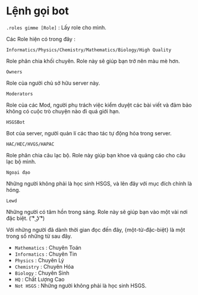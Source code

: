 # Lệnh gọi bot

`.roles gimme [Role]` : Lấy role cho mình.

Các Role hiện có trong đây :

`Informatics/Physics/Chemistry/Mathematics/Biology/High Quality`

Role phân chia khối chuyên. Role này sẽ giúp bạn trở nên màu mè hơn.

`Owners`

Role của người chủ sở hữu server này.

`Moderators`

Role của các Mod, người phụ trách việc kiểm duyệt các bài viết và đảm bảo không có cuộc trò chuyện nào đi quá giới hạn.

`HSGSBot`

Bot của server, người quản lí các thao tác tự động hóa trong server.

`HAC/HEC/HVGS/HAPAC`

Role phân chia câu lạc bộ. Role này giúp bạn khoe và quảng cáo cho câu lạc bộ mình.

`Ngoại đạo`

Những người không phải là học sinh HSGS, và lên đây với mục đích chính là hóng.

`Lewd`

Những người có tâm hồn trong sáng. Role này sẽ giúp bạn vào một vài nơi đặc biệt. ( ͡° ͜ʖ ͡°)

Với những người đã dành thời gian đọc đến đây, {một-từ-đặc-biệt} là một trong số những từ sau đây.
+ `Mathematics` : Chuyên Toán
+ `Informatics` : Chuyên Tin
+ `Physics` : Chuyên Lý
+ `Chemistry` : Chuyên Hóa
+ `Biology` : Chuyên Sinh
+ `HQ` : Chất Lượng Cao
+ `Not HSGS` : Những người không phải là học sinh HSGS.
